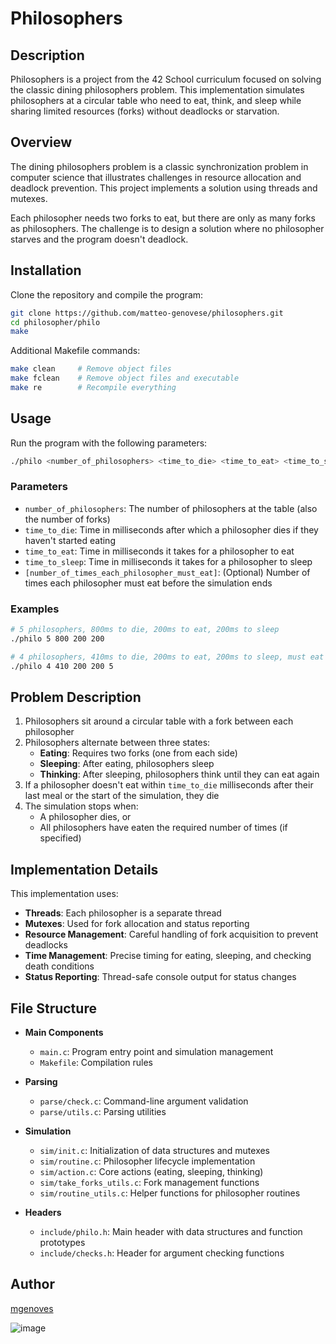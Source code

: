 # Philosophers

## Description
Philosophers is a project from the 42 School curriculum focused on solving the classic dining philosophers problem. This implementation simulates philosophers at a circular table who need to eat, think, and sleep while sharing limited resources (forks) without deadlocks or starvation.

## Overview
The dining philosophers problem is a classic synchronization problem in computer science that illustrates challenges in resource allocation and deadlock prevention. This project implements a solution using threads and mutexes.

Each philosopher needs two forks to eat, but there are only as many forks as philosophers. The challenge is to design a solution where no philosopher starves and the program doesn't deadlock.

## Installation

Clone the repository and compile the program:

```bash
git clone https://github.com/matteo-genovese/philosophers.git
cd philosopher/philo
make
```

Additional Makefile commands:
```bash
make clean     # Remove object files
make fclean    # Remove object files and executable
make re        # Recompile everything
```

## Usage

Run the program with the following parameters:

```bash
./philo <number_of_philosophers> <time_to_die> <time_to_eat> <time_to_sleep> [number_of_times_each_philosopher_must_eat]
```

### Parameters
- `number_of_philosophers`: The number of philosophers at the table (also the number of forks)
- `time_to_die`: Time in milliseconds after which a philosopher dies if they haven't started eating
- `time_to_eat`: Time in milliseconds it takes for a philosopher to eat
- `time_to_sleep`: Time in milliseconds it takes for a philosopher to sleep
- `[number_of_times_each_philosopher_must_eat]`: (Optional) Number of times each philosopher must eat before the simulation ends

### Examples
```bash
# 5 philosophers, 800ms to die, 200ms to eat, 200ms to sleep
./philo 5 800 200 200

# 4 philosophers, 410ms to die, 200ms to eat, 200ms to sleep, must eat 5 times
./philo 4 410 200 200 5
```

## Problem Description

1. Philosophers sit around a circular table with a fork between each philosopher
2. Philosophers alternate between three states:
   - **Eating**: Requires two forks (one from each side)
   - **Sleeping**: After eating, philosophers sleep
   - **Thinking**: After sleeping, philosophers think until they can eat again
3. If a philosopher doesn't eat within `time_to_die` milliseconds after their last meal or the start of the simulation, they die
4. The simulation stops when:
   - A philosopher dies, or
   - All philosophers have eaten the required number of times (if specified)

## Implementation Details

This implementation uses:
- **Threads**: Each philosopher is a separate thread
- **Mutexes**: Used for fork allocation and status reporting
- **Resource Management**: Careful handling of fork acquisition to prevent deadlocks
- **Time Management**: Precise timing for eating, sleeping, and checking death conditions
- **Status Reporting**: Thread-safe console output for status changes

## File Structure

- **Main Components**
  - `main.c`: Program entry point and simulation management
  - `Makefile`: Compilation rules

- **Parsing**
  - `parse/check.c`: Command-line argument validation
  - `parse/utils.c`: Parsing utilities

- **Simulation**
  - `sim/init.c`: Initialization of data structures and mutexes
  - `sim/routine.c`: Philosopher lifecycle implementation
  - `sim/action.c`: Core actions (eating, sleeping, thinking)
  - `sim/take_forks_utils.c`: Fork management functions
  - `sim/routine_utils.c`: Helper functions for philosopher routines

- **Headers**
  - `include/philo.h`: Main header with data structures and function prototypes
  - `include/checks.h`: Header for argument checking functions

## Author
[mgenoves](https://profile-v3.intra.42.fr/users/mgenoves)

![image](https://github.com/user-attachments/assets/d0a93938-251a-45ca-b2b6-7928643f39d4)
